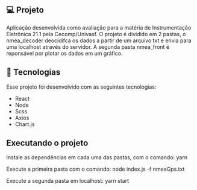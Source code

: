 ## 💻 Projeto

Aplicação desenvolvida como avaliação para a matéria de Instrumentação Eletrônica 21.1 pela Cecomp/Univasf. 
O projeto é dividido em 2 pastas, o nmea_decoder deocidifca os dados a partir de um arquivo txt e envia para uma localhost 
através do servidor. A segunda pasta nmea_front é reponsável por plotar os dados em um gráfico.

## 🚀 Tecnologias

Esse projeto foi desenvolvido com as seguintes tecnologias:

- React
- Node
- Scss
- Axios
- Chart.js

## Executando o projeto

Instale as dependências em cada uma das pastas, com o comando: yarn

Execute a primeira pasta com o comando: node index.js -f nmeaGps.txt

Execute a segunda pasta em localhost: yarn start
